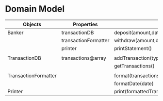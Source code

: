 













# Domain Model

| Objects              | Properties           | Functions                                          | Outputs            |
|----------------------|----------------------|----------------------------------------------------|--------------------|
| Banker               | transactionDB        | deposit(amount,date)                               |                    | 
|                      | transactionFormatter | withdraw(amount,date)                              |                    | 
|                      | printer              | printStatement()                                   | @string            |  
|                      |                      |                                                    |                    |  
| TransactionDB        | transactions@array   | addTransaction(type@string,amount@int,date@string) |                    |  
|                      |                      | getTransactions()                                  | transactions@array | 
|                      |                      |                                                    |                    | 
| TransactionFormatter |                      | format(transactions@array)                         | @array             |   
|                      |                      | formatDate(date)                                   | date@string        | 
| Printer              |                      | print(formattedTransactions@array)                 | @void
